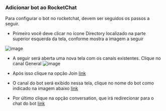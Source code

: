 ### Adicionar bot ao RocketChat

Para configurar o bot no rocketchat, devem ser seguidos os passos a seguir.

- Primeiro você deve clicar no ícone Directory localizado na parte superior esquerda da tela, conforme mostra a imagem a seguir

![image](https://user-images.githubusercontent.com/18130942/64707710-c8717e80-d489-11e9-9b10-58906d5f7f85.png)


- A seguir será aberta uma nova tela com os canais existentes. Clique no canal General
![image](https://user-images.githubusercontent.com/18130942/64707839-01a9ee80-d48a-11e9-83c9-d72366649f5c.png)

- Após isso clique na opção Join
[link](#)

-  O canal do bot será exibido nessa tela, clique no nome do bot como indicado na imagem abaixo
[link](#)

- Por último clique na opção conversation, que irá redirecionar para o chat do bot
[link](#)



